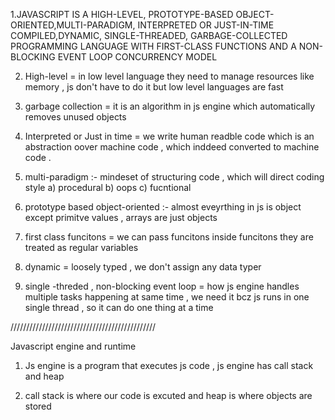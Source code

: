 1.JAVASCRIPT IS A HIGH-LEVEL, PROTOTYPE-BASED OBJECT-ORIENTED,MULTI-PARADIGM, INTERPRETED OR JUST-IN-TIME COMPILED,DYNAMIC, SINGLE-THREADED, GARBAGE-COLLECTED PROGRAMMING LANGUAGE WITH FIRST-CLASS FUNCTIONS AND A NON-BLOCKING
EVENT LOOP CONCURRENCY MODEL

2. High-level = in low level language they need to manage resources like memory , js don't have to do it but low level languages are fast

3) garbage collection = it is an algorithm in js engine which automatically removes unused objects

4) Interpreted or Just in time = we write human readble code which is an abstraction oover machine code , which inddeed converted to machine code .

5) multi-paradigm :- mindeset of structuring code , which will direct coding style a) procedural b) oops c) fucntional

6) prototype based object-oriented :- almost eveyrthing in js is object except primitve values , arrays are just objects

7) first class funcitons = we can pass funcitons inside funcitons they are treated as regular variables

8) dynamic = loosely typed , we don't assign any data typer

9) single -threded , non-blocking event loop = how js engine handles multiple tasks happening at same time , we need it bcz js runs in one single thread , so it can do one thing at a time

//////////////////////////////////////////////

Javascript engine and runtime

1. Js engine is a program that executes js code ,
   js engine has call stack and heap

2. call stack is where our code is excuted and heap is where objects are stored
